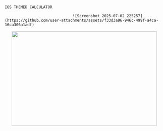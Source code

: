                                                                                IOS THEMED CALCULATOR

                                  ![Screenshot 2025-07-02 225257](https://github.com/user-attachments/assets/f33d3a96-946c-499f-a4ca-16ca306a1adf)
<p align="center">
  <img width="460" height="300" src="https://github.com/user-attachments/assets/f33d3a96-946c-499f-a4ca-16ca306a1adf">
</p>
